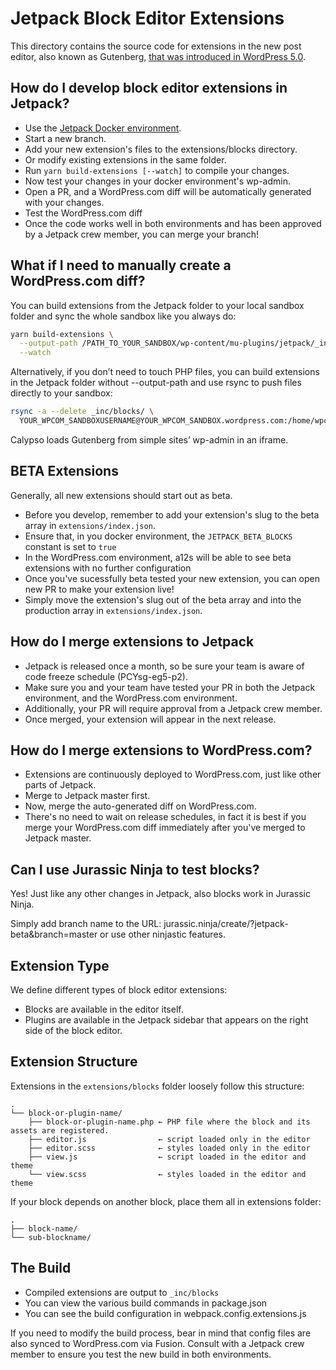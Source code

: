 # Jetpack Block Editor Extensions

This directory contains the source code for extensions in the new post editor,
also known as Gutenberg, [that was introduced in WordPress 5.0](https://wordpress.org/news/2018/12/bebo/).

## How do I develop block editor extensions in Jetpack?

- Use the [Jetpack Docker environment](https://github.com/Automattic/jetpack/tree/master/docker#readme).
- Start a new branch.
- Add your new extension's files to the extensions/blocks directory.
- Or modify existing extensions in the same folder.
- Run `yarn build-extensions [--watch]` to compile your changes.
- Now test your changes in your docker environment's wp-admin.
- Open a PR, and a WordPress.com diff will be automatically generated with your changes.
- Test the WordPress.com diff
- Once the code works well in both environments and has been approved by a Jetpack crew member, you can merge your branch!

## What if I need to manually create a WordPress.com diff?
You can build extensions from the Jetpack folder to your local sandbox folder and sync the whole sandbox like you always do:

```bash
yarn build-extensions \
  --output-path /PATH_TO_YOUR_SANDBOX/wp-content/mu-plugins/jetpack/_inc/blocks/ \
  --watch
```

Alternatively, if you don’t need to touch PHP files, you can build extensions in the Jetpack folder without --output-path and use rsync to push files directly to your sandbox:


```bash
rsync -a --delete _inc/blocks/ \
  YOUR_WPCOM_SANDBOXUSERNAME@YOUR_WPCOM_SANDBOX.wordpress.com:/home/wpcom/public_html/wp-content/mu-plugins/jetpack/_inc/blocks/﻿
```

Calypso loads Gutenberg from simple sites’ wp-admin in an iframe.

## BETA Extensions
Generally, all new extensions should start out as beta.

- Before you develop, remember to add your extension's slug to the beta array in `extensions/index.json`.
- Ensure that, in you docker environment, the `JETPACK_BETA_BLOCKS` constant is set to `true`
- In the WordPress.com environment, a12s will be able to see beta extensions with no further configuration
- Once you've sucessfully beta tested your new extension, you can open new PR to make your extension live!
- Simply move the extension's slug out of the beta array and into the production array in `extensions/index.json`.

## How do I merge extensions to Jetpack
- Jetpack is released once a month, so be sure your team is aware of code freeze schedule (PCYsg-eg5-p2).
- Make sure you and your team have tested your PR in both the Jetpack environment, and the WordPress.com environment.
- Additionally, your PR will require approval from a Jetpack crew member.
- Once merged, your extension will appear in the next release.

## How do I merge extensions to WordPress.com?
- Extensions are continuously deployed to WordPress.com, just like other parts of Jetpack.
- Merge to Jetpack master first.
- Now, merge the auto-generated diff on WordPress.com.
- There's no need to wait on release schedules, in fact it is best if you merge your WordPress.com diff immediately after you've merged to Jetpack master.

## Can I use Jurassic Ninja to test blocks?
Yes! Just like any other changes in Jetpack, also blocks work in Jurassic Ninja.

Simply add branch name to the URL: jurassic.ninja/create/?jetpack-beta&branch=master or use other ninjastic features.

## Extension Type

We define different types of block editor extensions:

- Blocks are available in the editor itself.
- Plugins are available in the Jetpack sidebar that appears on the right side of the block editor.

## Extension Structure

Extensions in the `extensions/blocks` folder loosely follow this structure:

```
.
└── block-or-plugin-name/
	├── block-or-plugin-name.php ← PHP file where the block and its assets are registered.
	├── editor.js                ← script loaded only in the editor
	├── editor.scss              ← styles loaded only in the editor
	├── view.js                  ← script loaded in the editor and theme
	└── view.scss                ← styles loaded in the editor and theme
```

If your block depends on another block, place them all in extensions folder:

```
.
├── block-name/
└── sub-blockname/
```

## The Build

- Compiled extensions are output to `_inc/blocks`
- You can view the various build commands in package.json
- You can see the build configuration in webpack.config.extensions.js

If you need to modify the build process, bear in mind that config files are also
synced to WordPress.com via Fusion. Consult with a Jetpack crew member to ensure
you test the new build in both environments.
